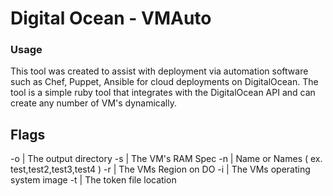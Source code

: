 # Digital Ocean - VMAuto

### Usage

This tool was created to assist with deployment via automation software such as Chef, Puppet, Ansible for cloud deployments on DigitalOcean. The tool is a simple ruby tool that integrates with the DigitalOcean API and can create any number of VM's dynamically.

## Flags

-o | The output directory
-s | The VM's RAM Spec
-n | Name or Names ( ex. test,test2,test3,test4 )
-r | The VMs Region on DO
-i | The VMs operating system image
-t | The token file location
